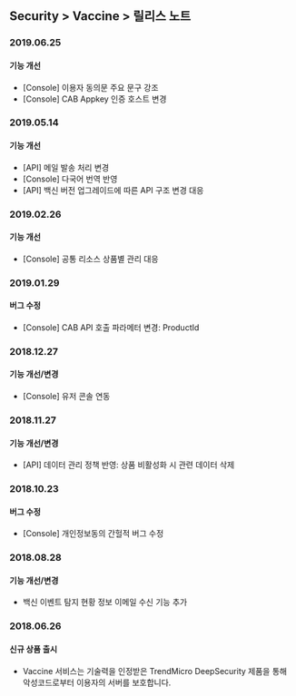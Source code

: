## Security > Vaccine > 릴리스 노트

### 2019.06.25

#### 기능 개선
* [Console] 이용자 동의문 주요 문구 강조
* [Console] CAB Appkey 인증 호스트 변경


### 2019.05.14

#### 기능 개선
* [API] 메일 발송 처리 변경
* [Console] 다국어 번역 반영
* [API] 백신 버전 업그레이드에 따른 API 구조 변경 대응


### 2019.02.26

#### 기능 개선
* [Console] 공통 리소스 상품별 관리 대응


### 2019.01.29

#### 버그 수정
* [Console] CAB API 호출 파라메터 변경: ProductId


### 2018.12.27

#### 기능 개선/변경
* [Console] 유저 콘솔 연동


### 2018.11.27

#### 기능 개선/변경
* [API] 데이터 관리 정책 반영: 상품 비활성화 시 관련 데이터 삭제


### 2018.10.23

#### 버그 수정
* [Console] 개인정보동의 간헐적 버그 수정


### 2018.08.28

#### 기능 개선/변경

* 백신 이벤트 탐지 현황 정보 이메일 수신 기능 추가


### 2018.06.26

#### 신규 상품 출시

* Vaccine 서비스는 기술력을 인정받은 TrendMicro DeepSecurity 제품을 통해 악성코드로부터 이용자의 서버를 보호합니다.
